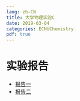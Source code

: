 ```yaml
---
lang: zh-CN
title: 大学物理实验C
date: 2019-03-04
categories: ECNUChemistry
pdf: true
---
```

# 实验报告
* [报告一](https://bf.njzjz.win/ecnuchemistry/大学物理实验C/实验报告-1.pdf)
* [报告二](https://bf.njzjz.win/ecnuchemistry/大学物理实验C/实验报告-2.pdf)